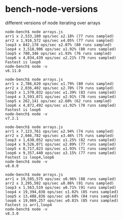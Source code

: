 # bench-node-versions

different versions of node iterating over arrays

    node-bench$ node arrays.js
    arr1 x 2,533,180 ops/sec ±2.18% (77 runs sampled)
    arr2 x 1,916,572 ops/sec ±4.05% (77 runs sampled)
    loop3 x 842,178 ops/sec ±2.07% (80 runs sampled)
    loop4 x 3,518,906 ops/sec ±1.92% (80 runs sampled)
    loop5 x 780,346 ops/sec ±1.93% (76 runs sampled)
    loop6 x 4,034,439 ops/sec ±2.21% (79 runs sampled)
    Fastest is loop6
    node-bench$ node -v
    v6.11.0

    node-bench$ node arrays.js
    arr1 x 2,786,620 ops/sec ±1.79% (80 runs sampled)
    arr2 x 2,036,402 ops/sec ±2.70% (79 runs sampled)
    loop3 x 1,570,032 ops/sec ±1.39% (83 runs sampled)
    loop4 x 3,593,071 ops/sec ±2.91% (78 runs sampled)
    loop5 x 262,141 ops/sec ±2.60% (62 runs sampled)
    loop6 x 4,872,492 ops/sec ±1.92% (78 runs sampled)
    Fastest is loop6
    node-bench$ node -v
    v7.2.1

    node-bench$ node arrays.js
    arr1 x 7,123,761 ops/sec ±2.94% (74 runs sampled)
    arr2 x 2,046,782 ops/sec ±3.46% (75 runs sampled)
    loop3 x 1,630,052 ops/sec ±1.25% (82 runs sampled)
    loop4 x 9,526,071 ops/sec ±2.09% (77 runs sampled)
    loop5 x 8,717,823 ops/sec ±1.93% (71 runs sampled)
    loop6 x 9,357,440 ops/sec ±3.15% (77 runs sampled)
    Fastest is loop4,loop6
    node-bench$ node -v
    v8.0.0

    node-bench$ node arrays.js
    arr1 x 19,505,575 ops/sec ±0.96% (88 runs sampled)
    arr2 x 3,295,502 ops/sec ±0.86% (91 runs sampled)
    loop3 x 1,563,519 ops/sec ±0.71% (91 runs sampled)
    loop4 x 19,394,838 ops/sec ±1.02% (85 runs sampled)
    loop5 x 13,488,836 ops/sec ±0.68% (84 runs sampled)
    loop6 x 19,069,257 ops/sec ±0.81% (85 runs sampled)
    Fastest is arr1,loop4
    node-bench$ node -v
    v8.3.0

